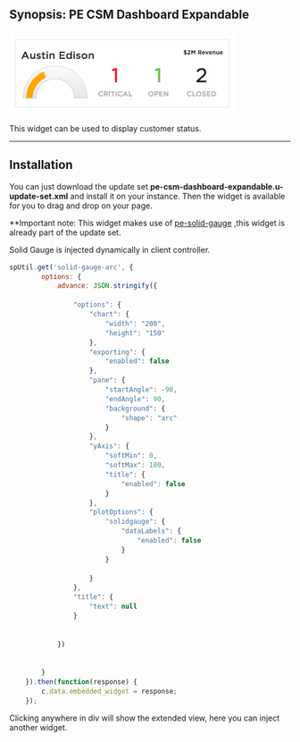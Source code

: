 ## Synopsis: PE CSM Dashboard Expandable

![alt text](../images/pe-csm-dashboard-expandable-card.png "PE CSM Dashboard Expandable")


This widget can be used to display customer status.

***

## Installation

You can just download the update set **pe-csm-dashboard-expandable.u-update-set.xml** and install it on your instance. Then the widget is available for you to drag and drop on your page.

**Important note: This widget makes use of [pe-solid-gauge](https://github.com/platform-experience/serviceportal-widget-library/tree/master/highcharts/pe-solid-gauge) ,this widget is already part of the update set.

Solid Gauge is injected dynamically in client controller.

```javascript
spUtil.get('solid-gauge-arc', {
        options: {
            advance: JSON.stringify({

                "options": {
                    "chart": {
                        "width": "200",
                        "height": "150"
                    },
                    "exporting": {
                        "enabled": false
                    },
                    "pane": {
                        "startAngle": -90,
                        "endAngle": 90,
                        "background": {
                            "shape": "arc"
                        }
                    },
                    "yAxis": {
                        "softMin": 0,
                        "softMax": 100,
                        "title": {
                            "enabled": false
                        }
                    },
                    "plotOptions": {
                        "solidgauge": {
                            "dataLabels": {
                                "enabled": false
                            }
                        }

                    }
                },
                "title": {
                    "text": null
                }


            })


        }
    }).then(function(response) {
        c.data.embedded_widget = response;
    });
```

Clicking anywhere in div will show the extended view, here you can inject another widget.




